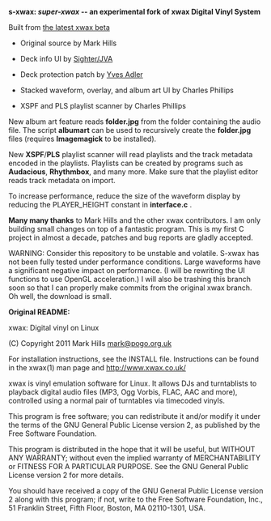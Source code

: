 **s-xwax: *super-xwax* -- an experimental fork of xwax Digital Vinyl System**

Built from [the latest xwax beta](http://www.xwax.co.uk/devel/xwax.git)

  * Original source by Mark Hills

  * Deck info UI by [Sighter/JVA](http://sighter.ath.cx/cgit/cgit.cgi/xwaxed/?h=played_tracks)

  * Deck protection patch by [Yves Adler](https://github.com/yadler/xwax-yadler)

  * Stacked waveform, overlay, and album art UI by Charles Phillips

  * XSPF and PLS playlist scanner by Charles Phillips

New album art feature reads **folder.jpg** from the folder containing
the audio file.  The script **albumart** can be used to recursively
create the **folder.jpg** files (requires **Imagemagick** to be installed).

New **XSPF**/**PLS** playlist scanner will read playlists and the track
metadata encoded in the playlists.  Playlists can be created by
programs such as **Audacious**, **Rhythmbox**, and many more. Make sure
that the playlist editor reads track metadata on import.

To increase performance, reduce the size of the waveform display
by reducing the PLAYER_HEIGHT constant in **interface.c** .

**Many many thanks** to Mark Hills and the other xwax contributors.
I am only building small changes on top of a fantastic program.
This is my first C project in almost a decade, patches and bug
reports are gladly accepted.

WARNING: Consider this repository to be unstable and volatile.
S-xwax has not been fully tested under performance conditions.
Large waveforms have a significant negative impact on performance.
(I will be rewriting the UI functions to use OpenGL acceleration.)
I will also be trashing this branch soon so that I can properly
make commits from the original xwax branch. Oh well, the download is
small.

**Original README:**

xwax: Digital vinyl on Linux

(C) Copyright 2011 Mark Hills <mark@pogo.org.uk>

For installation instructions, see the INSTALL file. Instructions can
be found in the xwax(1) man page and http://www.xwax.co.uk/

xwax is vinyl emulation software for Linux. It allows DJs and
turntablists to playback digital audio files (MP3, Ogg Vorbis, FLAC,
AAC and more), controlled using a normal pair of turntables via
timecoded vinyls.

This program is free software; you can redistribute it and/or modify
it under the terms of the GNU General Public License version 2, as
published by the Free Software Foundation.
 
This program is distributed in the hope that it will be useful, but
WITHOUT ANY WARRANTY; without even the implied warranty of
MERCHANTABILITY or FITNESS FOR A PARTICULAR PURPOSE. See the GNU
General Public License version 2 for more details.
 
You should have received a copy of the GNU General Public License
version 2 along with this program; if not, write to the Free Software
Foundation, Inc., 51 Franklin Street, Fifth Floor, Boston, MA
02110-1301, USA.
